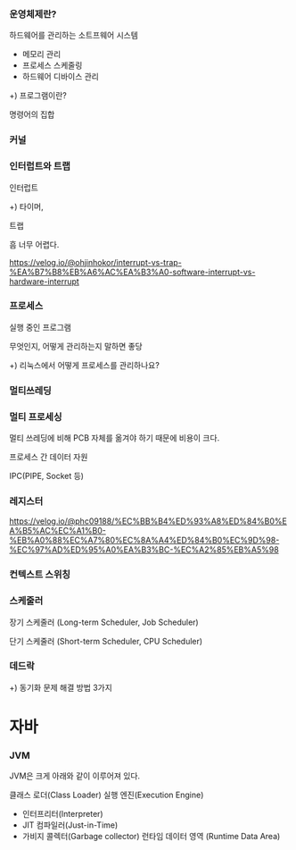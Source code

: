 ### 운영체제란?

하드웨어를 관리하는 소트프웨어 시스템

- 메모리 관리
- 프로세스 스케줄링
- 하드웨어 디바이스 관리

+) 프로그램이란?

명령어의 집합

### 커널

### 인터럽트와 트랩

인터럽트


+) 타이머, 

트랩

흠 너무 어렵다.

https://velog.io/@ohjinhokor/interrupt-vs-trap-%EA%B7%B8%EB%A6%AC%EA%B3%A0-software-interrupt-vs-hardware-interrupt


### 프로세스

실행 중인 프로그램

무엇인지, 어떻게 관리하는지 말하면 좋당

+) 리눅스에서 어떻게 프로세스를 관리하나요?

### 멀티쓰레딩


### 멀티 프로세싱

멀티 쓰레딩에 비해 PCB 자체를 옮겨야 하기 때문에 비용이 크다.

프로세스 간 데이터 자원

IPC(PIPE, Socket 등)

### 레지스터

https://velog.io/@phc09188/%EC%BB%B4%ED%93%A8%ED%84%B0%EA%B5%AC%EC%A1%B0-%EB%A0%88%EC%A7%80%EC%8A%A4%ED%84%B0%EC%9D%98-%EC%97%AD%ED%95%A0%EA%B3%BC-%EC%A2%85%EB%A5%98

### 컨텍스트 스위칭

### 스케줄러

장기 스케줄러 (Long-term Scheduler, Job Scheduler)

단기 스케줄러 (Short-term Scheduler, CPU Scheduler)

### 데드락



+) 동기화 문제 해결 방법 3가지

# 자바

### JVM

JVM은 크게 아래와 같이 이루어져 있다.

클래스 로더(Class Loader)
실행 엔진(Execution Engine)
- 인터프리터(Interpreter)
- JIT 컴파일러(Just-in-Time)
- 가비지 콜렉터(Garbage collector)
런타임 데이터 영역 (Runtime Data Area)
